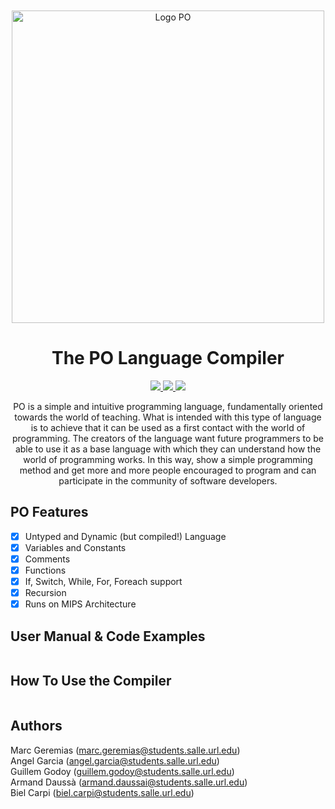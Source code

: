 <p align="center" style="margin-top: 50px">
  <img src="resources/logo" alt="Logo PO" width="500">
</p>

<h1 align="center">The PO Language Compiler</h1>

<p align="center">
  <a href="https://www.java.com">
    <img src="https://img.shields.io/badge/Java-17-red.svg">
  </a>
  <a href="https://github.com/bielcarpi">
    <img src="https://img.shields.io/badge/Development Stage-blue.svg">
  </a>
    <a href="https://opensource.org/licenses/BSD-3-Clause">
    <img src="https://img.shields.io/badge/Open%20Source-%E2%9D%A4-brightgreen.svg">
  </a>

</p>
<p align="center">
PO is a simple and intuitive programming language, fundamentally oriented towards the world of teaching. What is intended with this type of language is to achieve that it can be used as a first contact with the world of programming. The creators of the language want future programmers to be able to use it as a base language with which they can understand how the world of programming works. In this way, show a simple programming method and get more and more people encouraged to program and can participate in the community of software developers.
</p>

## PO Features
- [x] Untyped and Dynamic (but compiled!) Language
- [x] Variables and Constants
- [x] Comments
- [x] Functions
- [x] If, Switch, While, For, Foreach support
- [x] Recursion
- [x] Runs on MIPS Architecture

## User Manual & Code Examples
```bash
```

## How To Use the Compiler
```bash
```

## Authors
Marc Geremias (marc.geremias@students.salle.url.edu)
<br>
Angel Garcia (angel.garcia@students.salle.url.edu)
<br>
Guillem Godoy (guillem.godoy@students.salle.url.edu)
<br>
Armand Daussà (armand.daussai@students.salle.url.edu)
<br>
Biel Carpi (biel.carpi@students.salle.url.edu)
